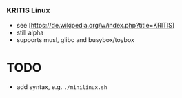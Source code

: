 ### KRITIS Linux

* see [https://de.wikipedia.org/w/index.php?title=KRITIS]
* still alpha
* supports musl, glibc and busybox/toybox

# TODO

* add syntax, e.g. `./minilinux.sh`

